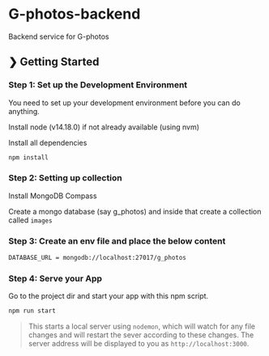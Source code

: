 # G-photos-backend
Backend service for G-photos


## ❯ Getting Started

### Step 1: Set up the Development Environment

You need to set up your development environment before you can do anything.

Install node (v14.18.0) if not already available (using nvm)

Install all dependencies

```bash
npm install
````
### Step 2: Setting up collection

Install MongoDB Compass 

Create a mongo database (say g_photos) and inside that create a collection called ```images```


### Step 3: Create an env file and place the below content
```bash
DATABASE_URL = mongodb://localhost:27017/g_photos
```

### Step 4: Serve your App

Go to the project dir and start your app with this npm script.

```bash
npm run start
```

> This starts a local server using `nodemon`, which will watch for any file changes and will restart the sever according to these changes.
> The server address will be displayed to you as `http://localhost:3000`.


